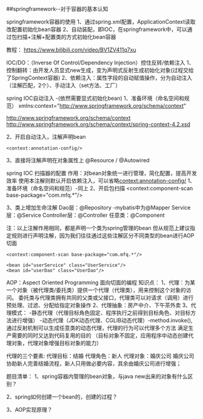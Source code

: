 ##springframework--对于容器的基本认知


springframework容器的使用
1、通过spring.xml配置，ApplicationContext读取改配置初始化bean容器
2、自动装配，即IOC，在springframework中，可以通过包扫描+注解+配置类的方式初始化bean容器


教程： https://www.bilibili.com/video/BV1ZV411q7xu

IOC/DO：（Inverse Of Control/Dependency Injection）控住反转/依赖注入
1、控制翻转：由开发人员显式new生成，变为声明式反射生成初始化对象(过程交给了SpringContext容器)
2、依赖注入：属性字段的自动赋值操作，分为自动注入（注解匹配，2个）、手动注入（set方法、工厂）


spring IOC自动注入  -(依然需要显式初始化bean)
1、准备环境（命名空间和规范）
xmlns:context="http://www.springframework.org/schema/context"

http://www.springframework.org/schema/context
http://www.springframework.org/schema/context/spring-context-4.2.xsd

2、开启自动注入，注解声明bean

    <context:annotation-config/>

3、直接将注解声明在对象属性上
@Resource / @Autowired

    


spring IOC 扫描器的配置
作用：对bean对象统一进行管理，简化配置，提高开发效率
使用本注解则默认开启依赖注入，可以省略<context:annotation-config/>
1、准备环境（命名空间和规范）-同上
2、开启包扫描
<context:component-scan base-package="com.mfq.*"/>

3、类上增加生命注解
Dao层：@Repository -mybatis中为@Mapper
Service层：@Service
Controller层：@Controller
任意类：@Component

注：以上注解作用相同，都是声明一个类为spring管理的bean
但从规范上建议指定规则进行声明注解，因为我们往往通过这些注解区分不同类型的bean进行AOP切面

    <context:component-scan base-package="com.mfq.*"/>

    <bean id="userService" class="UserService"/>
    <bean id="userDao" class="UserDao"/>




AOP：Aspect Oriented Programming 面向切面的编程
知识点：
1、代理：为某一个对象（被代理类/委托类）提供一个代理（代理类），用来控制这个对象的访问。
委托类与代理类拥有共同的父类或父接口，代理类可以对请求（调用）进行预处理、过滤、分配给指定对象操作
2、代理抽象：房产中介、下午茶外卖
3、代理模式：
-静态代理（代理目标角色固定、程序执行之前得到目标角色、对目标方法进行增强）
-动态代理（JDK动态代理、CGLIB动态代理）-method.invoke(),
通过反射机制可以生成任意类的动态代理，代理的行为可以代理多个方法
满足生产需要的同时又达到代码复用的目的
（目标对象不固定，应用程序中动态创建代理对象，代理对象增强目标对象的能力）

代理的三个要素:
代理目标：结婚
代理角色：新人
代理对象：婚庆公司
婚庆公司协助新人完善结婚流程，新人只用做必要内容，其余由婚庆公司进行增强；



题目清单：
1、spring容器内管理的bean对象，与java new出来的对象有什么区别？

2、spring如何创建一个bean的，创建的过程？

3、AOP实现原理？